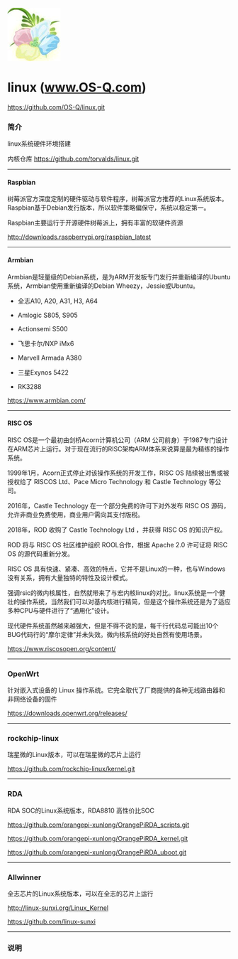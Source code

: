 ﻿[![sites](docs/os-q.png)](http://www.os-q.com)

# linux (www.OS-Q.com)

https://github.com/OS-Q/linux.git

### 简介

linux系统硬件环境搭建

内核仓库
https://github.com/torvalds/linux.git

---

####  Raspbian

树莓派官方深度定制的硬件驱动与软件程序，树莓派官方推荐的Linux系统版本。Raspbian基于Debian发行版本，所以软件策略偏保守，系统以稳定第一。

Raspbian主要运行于开源硬件树莓派上，拥有丰富的软硬件资源

http://downloads.raspberrypi.org/raspbian_latest

---

#### Armbian

Armbian是轻量级的Debian系统，是为ARM开发板专门发行并重新编译的Ubuntu系统，Armbian使用重新编译的Debian Wheezy，Jessie或Ubuntu。

- 全志A10, A20, A31, H3, A64

- Amlogic S805, S905

- Actionsemi S500

- 飞思卡尔/NXP iMx6

- Marvell Armada A380

- 三星Exynos 5422

- RK3288


https://www.armbian.com/


---

#### RISC OS

RISC OS是一个最初由剑桥Acorn计算机公司（ARM 公司前身）于1987专门设计在ARM芯片上运行。对于现在流行的RISC架构ARM体系来说算是最为精练的操作系统。

1999年1月，Acorn正式停止对该操作系统的开发工作，RISC OS 陆续被出售或被授权给了 RISCOS Ltd、Pace Micro Technology 和 Castle Technology 等公司。

2016年，Castle Technology 在一个部分免费的许可下对外发布 RISC OS 源码，允许非商业免费使用，商业用户需向其支付版税。

2018年，ROD 收购了 Castle Technology Ltd ，并获得 RISC OS 的知识产权。

ROD 将与 RISC OS 社区维护组织 ROOL合作，根据 Apache 2.0 许可证将 RISC OS 的源代码重新分发。

RISC OS 具有快速、紧凑、高效的特点，它并不是Linux的一种，也与Windows没有关系，拥有大量独特的特性及设计模式。

强调rsic的微内核属性，自然就带来了与宏内核linux的对比。linux系统是一个健壮的操作系统，当然我们可以对基内核进行精简，但是这个操作系统还是为了适应多种CPU与硬件进行了“通用化”设计。

现代硬件系统虽然越来越强大，但是不得不说的是，每千行代码总可能出10个BUG代码行的“摩尔定律”并未失效。微内核系统的好处自然有使用场景。

https://www.riscosopen.org/content/


---

### OpenWrt

针对嵌入式设备的 Linux 操作系统。它完全取代了厂商提供的各种无线路由器和非网络设备的固件

https://downloads.openwrt.org/releases/

---

### rockchip-linux

瑞星微的Linux版本，可以在瑞星微的芯片上运行

https://github.com/rockchip-linux/kernel.git

---

### RDA

RDA SOC的Linux系统版本，RDA8810 高性价比SOC

https://github.com/orangepi-xunlong/OrangePiRDA_scripts.git

https://github.com/orangepi-xunlong/OrangePiRDA_kernel.git

https://github.com/orangepi-xunlong/OrangePiRDA_uboot.git

---

### Allwinner

全志芯片的Linux系统版本，可以在全志的芯片上运行

http://linux-sunxi.org/Linux_Kernel

https://github.com/linux-sunxi



---

### 说明

